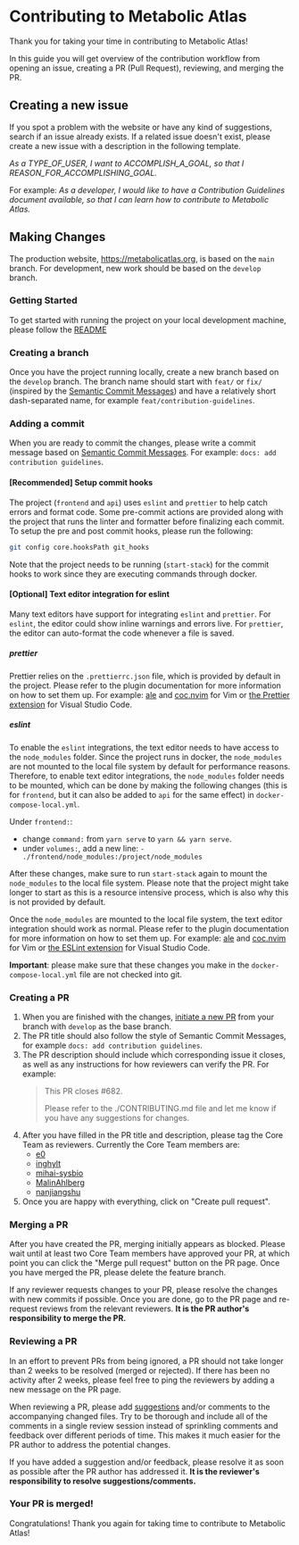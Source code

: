# Contributing to Metabolic Atlas

Thank you for taking your time in contributing to Metabolic Atlas!

In this guide you will get overview of the contribution workflow from opening an issue, creating a PR (Pull Request), reviewing, and merging the PR.

## Creating a new issue

If you spot a problem with the website or have any kind of suggestions, search if an issue already exists. If a related issue doesn't exist, please create a new issue with a description in the following template.

_As a TYPE_OF_USER, I want to ACCOMPLISH_A_GOAL, so that I REASON_FOR_ACCOMPLISHING_GOAL._

For example: _As a developer, I would like to have a Contribution Guidelines document available, so that I can learn how to contribute to Metabolic Atlas._

## Making Changes

The production website, https://metabolicatlas.org, is based on the `main` branch. For development, new work should be based on the `develop` branch.

### Getting Started

To get started with running the project on your local development machine, please follow the [README](https://github.com/MetabolicAtlas/MetabolicAtlas/blob/develop/README.md)

### Creating a branch

Once you have the project running locally, create a new branch based on the `develop` branch. The branch name should start with `feat/` or `fix/` (inspired by the [Semantic Commit Messages](https://www.conventionalcommits.org/en/v1.0.0/)) and have a relatively short dash-separated name, for example `feat/contribution-guidelines`.

### Adding a commit

When you are ready to commit the changes, please write a commit message based on [Semantic Commit Messages](https://www.conventionalcommits.org/en/v1.0.0/). For example: `docs: add contribution guidelines`.

#### [Recommended] Setup commit hooks

The project (`frontend` and `api`) uses `eslint` and `prettier` to help catch errors and format code. Some pre-commit actions are provided along with the project that runs the linter and formatter before finalizing each commit. To setup the pre and post commit hooks, please run the following:

```bash
git config core.hooksPath git_hooks
```

Note that the project needs to be running (`start-stack`) for the commit hooks to work since they are executing commands through docker.

#### [Optional] Text editor integration for eslint

Many text editors have support for integrating `eslint` and `prettier`. For `eslint`, the editor could show inline warnings and errors live. For `prettier`, the editor can auto-format the code whenever a file is saved.

##### prettier

Prettier relies on the `.prettierrc.json` file, which is provided by default in the project. Please refer to the plugin documentation for more information on how to set them up. For example: [ale](https://github.com/dense-analysis/ale) and [coc.nvim](https://github.com/neoclide/coc.nvim) for Vim or [the Prettier extension](https://marketplace.visualstudio.com/items?itemName=esbenp.prettier-vscode) for Visual Studio Code.

##### eslint

To enable the `eslint` integrations, the text editor needs to have access to the `node_modules` folder. Since the project runs in docker, the `node_modules` are not mounted to the local file system by default for performance reasons. Therefore, to enable text editor integrations, the `node_modules` folder needs to be mounted, which can be done by making the following changes (this is for `frontend`, but it can also be added to `api` for the same effect) in `docker-compose-local.yml`.

Under `frontend:`:

- change `command:` from `yarn serve` to `yarn && yarn serve`.
- under `volumes:`, add a new line: `- ./frontend/node_modules:/project/node_modules`

After these changes, make sure to run `start-stack` again to mount the `node_modules` to the local file system. Please note that the project might take longer to start as this is a resource intensive process, which is also why this is not provided by default.

Once the `node_modules` are mounted to the local file system, the text editor integration should work as normal. Please refer to the plugin documentation for more information on how to set them up. For example: [ale](https://github.com/dense-analysis/ale) and [coc.nvim](https://github.com/neoclide/coc.nvim) for Vim or [the ESLint extension](https://marketplace.visualstudio.com/items?itemName=dbaeumer.vscode-eslint) for Visual Studio Code.

**Important**: please make sure that these changes you make in the `docker-compose-local.yml` file are not checked into git.

### Creating a PR

1. When you are finished with the changes, [initiate a new PR](https://github.com/MetabolicAtlas/MetabolicAtlas/compare) from your branch with `develop` as the base branch.
2. The PR title should also follow the style of Semantic Commit Messages, for example `docs: add contribution guidelines`.
3. The PR description should include which corresponding issue it closes, as well as any instructions for how reviewers can verify the PR. For example:
   > This PR closes #682.
   >
   > Please refer to the ./CONTRIBUTING.md file and let me know if you have any suggestions for changes.
4. After you have filled in the PR title and description, please tag the Core Team as reviewers. Currently the Core Team members are:
   - [e0](https://github.com/e0)
   - [inghylt](https://github.com/inghylt)
   - [mihai-sysbio](https://github.com/mihai-sysbio)
   - [MalinAhlberg](https://github.com/MalinAhlberg)
   - [nanjiangshu](https://github.com/nanjiangshu)
5. Once you are happy with everything, click on "Create pull request".

### Merging a PR

After you have created the PR, merging initially appears as blocked. Please wait until at least two Core Team members have approved your PR, at which point you can click the "Merge pull request" button on the PR page. Once you have merged the PR, please delete the feature branch.

If any reviewer requests changes to your PR, please resolve the changes with new commits if possible. Once you are done, go to the PR page and re-request reviews from the relevant reviewers. **It is the PR author's responsibility to merge the PR.**

### Reviewing a PR

In an effort to prevent PRs from being ignored, a PR should not take longer than 2 weeks to be resolved (merged or rejected). If there has been no activity after 2 weeks, please feel free to ping the reviewers by adding a new message on the PR page.

When reviewing a PR, please add [suggestions](https://docs.github.com/en/github/collaborating-with-pull-requests/reviewing-changes-in-pull-requests/incorporating-feedback-in-your-pull-request#applying-a-suggested-change) and/or comments to the accompanying changed files. Try to be thorough and include all of the comments in a single review session instead of sprinkling comments and feedback over different periods of time. This makes it much easier for the PR author to address the potential changes.

If you have added a suggestion and/or feedback, please resolve it as soon as possible after the PR author has addressed it. **It is the reviewer's responsibility to resolve suggestions/comments.**

### Your PR is merged!

Congratulations! Thank you again for taking time to contribute to Metabolic Atlas!
